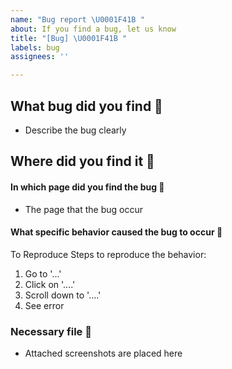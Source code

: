 ```yaml
---
name: "Bug report \U0001F41B "
about: If you find a bug, let us know
title: "[Bug] \U0001F41B "
labels: bug
assignees: ''

---
```


## What bug did you find 🐛 

- Describe the bug clearly

## Where did you find it 🔎

#### In which page did you find the bug 📃

- The page that the bug occur 

#### What specific behavior caused the bug to occur 🧮

To Reproduce
Steps to reproduce the behavior:
1. Go to '...'
2. Click on '....'
3. Scroll down to '....'
4. See error

### Necessary file 📁

- Attached screenshots are placed here

